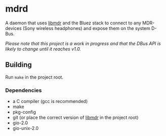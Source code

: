 # mdrd

A daemon that uses [libmdr](https://github.com/AndreasOlofsson/libmdr) and the Bluez stack to connect to any MDR-devices (Sony wireless headphones) and expose them on the system D-Bus.

_Please note that this project is a work in progress and that the DBus API is likely to change until it reaches v1.0._

## Building

Run `make` in the project root.

### Dependencies

* a C compiler (gcc is recommended)
* make
* pkg-config
* git (or place the correct version of [libmdr](https://github.com/AndreasOlofsson/libmdr) in the project root)
* gio-2.0
* gio-unix-2.0

